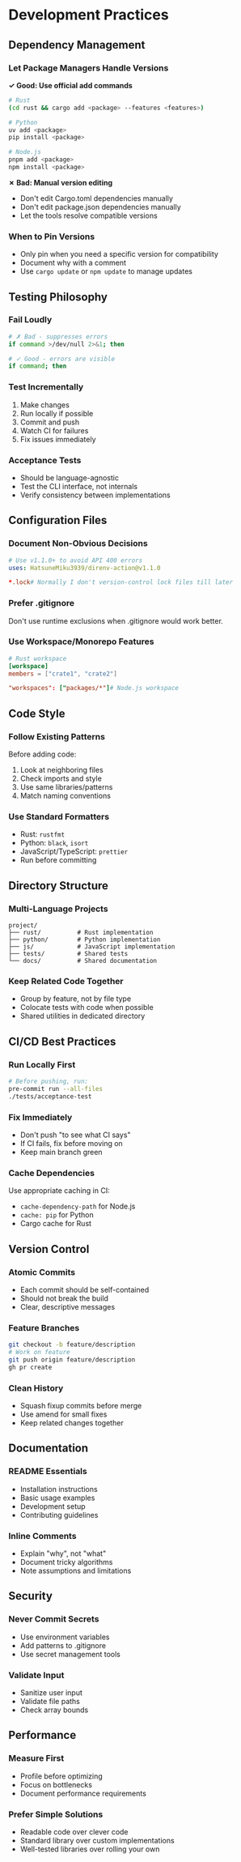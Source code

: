 # Development Practices

## Dependency Management

### Let Package Managers Handle Versions

**✓ Good: Use official add commands**

```bash
# Rust
(cd rust && cargo add <package> --features <features>)

# Python
uv add <package>
pip install <package>

# Node.js
pnpm add <package>
npm install <package>
```

**✗ Bad: Manual version editing**

- Don't edit Cargo.toml dependencies manually
- Don't edit package.json dependencies manually
- Let the tools resolve compatible versions

### When to Pin Versions

- Only pin when you need a specific version for compatibility
- Document why with a comment
- Use `cargo update` or `npm update` to manage updates

## Testing Philosophy

### Fail Loudly

```bash
# ✗ Bad - suppresses errors
if command >/dev/null 2>&1; then

# ✓ Good - errors are visible
if command; then
```

### Test Incrementally

1. Make changes
2. Run locally if possible
3. Commit and push
4. Watch CI for failures
5. Fix issues immediately

### Acceptance Tests

- Should be language-agnostic
- Test the CLI interface, not internals
- Verify consistency between implementations

## Configuration Files

### Document Non-Obvious Decisions

```yaml
# Use v1.1.0+ to avoid API 400 errors
uses: HatsuneMiku3939/direnv-action@v1.1.0
```

```toml
*.lock# Normally I don't version-control lock files till later
```

### Prefer .gitignore

Don't use runtime exclusions when .gitignore would work better.

### Use Workspace/Monorepo Features

```toml
# Rust workspace
[workspace]
members = ["crate1", "crate2"]

"workspaces": ["packages/*"]# Node.js workspace
```

## Code Style

### Follow Existing Patterns

Before adding code:

1. Look at neighboring files
2. Check imports and style
3. Use same libraries/patterns
4. Match naming conventions

### Use Standard Formatters

- Rust: `rustfmt`
- Python: `black`, `isort`
- JavaScript/TypeScript: `prettier`
- Run before committing

## Directory Structure

### Multi-Language Projects

```
project/
├── rust/          # Rust implementation
├── python/        # Python implementation
├── js/            # JavaScript implementation
├── tests/         # Shared tests
└── docs/          # Shared documentation
```

### Keep Related Code Together

- Group by feature, not by file type
- Colocate tests with code when possible
- Shared utilities in dedicated directory

## CI/CD Best Practices

### Run Locally First

```bash
# Before pushing, run:
pre-commit run --all-files
./tests/acceptance-test
```

### Fix Immediately

- Don't push "to see what CI says"
- If CI fails, fix before moving on
- Keep main branch green

### Cache Dependencies

Use appropriate caching in CI:

- `cache-dependency-path` for Node.js
- `cache: pip` for Python
- Cargo cache for Rust

## Version Control

### Atomic Commits

- Each commit should be self-contained
- Should not break the build
- Clear, descriptive messages

### Feature Branches

```bash
git checkout -b feature/description
# Work on feature
git push origin feature/description
gh pr create
```

### Clean History

- Squash fixup commits before merge
- Use amend for small fixes
- Keep related changes together

## Documentation

### README Essentials

- Installation instructions
- Basic usage examples
- Development setup
- Contributing guidelines

### Inline Comments

- Explain "why", not "what"
- Document tricky algorithms
- Note assumptions and limitations

## Security

### Never Commit Secrets

- Use environment variables
- Add patterns to .gitignore
- Use secret management tools

### Validate Input

- Sanitize user input
- Validate file paths
- Check array bounds

## Performance

### Measure First

- Profile before optimizing
- Focus on bottlenecks
- Document performance requirements

### Prefer Simple Solutions

- Readable code over clever code
- Standard library over custom implementations
- Well-tested libraries over rolling your own
